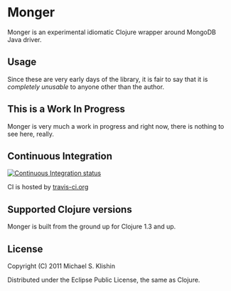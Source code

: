 # Monger

Monger is an experimental idiomatic Clojure wrapper around MongoDB Java driver.


## Usage

Since these are very early days of the library, it is fair to say that it is *completely unusable* to anyone
other than the author.


## This is a Work In Progress

Monger is very much a work in progress and right now, there is nothing to
see here, really.


## Continuous Integration

[![Continuous Integration status](https://secure.travis-ci.org/michaelklishin/monger.png)](http://travis-ci.org/michaelklishin/monger)


CI is hosted by [travis-ci.org](http://travis-ci.org)



## Supported Clojure versions

Monger is built from the ground up for Clojure 1.3 and up.


## License

Copyright (C) 2011 Michael S. Klishin

Distributed under the Eclipse Public License, the same as Clojure.
